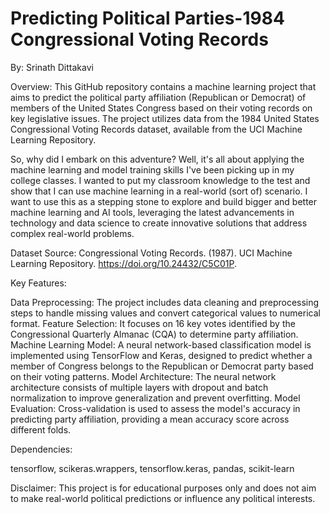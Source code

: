 # Predicting Political Parties-1984 Congressional Voting Records

By: Srinath Dittakavi

Overview:
This GitHub repository contains a machine learning project that aims to predict the political party affiliation (Republican or Democrat) of members of the United States Congress based on their voting records on key legislative issues. The project utilizes data from the 1984 United States Congressional Voting Records dataset, available from the UCI Machine Learning Repository.

So, why did I embark on this adventure? Well, it's all about applying the machine learning and model training skills I've been picking up in my college classes. I wanted to put my classroom knowledge to the test and show that I can use machine learning in a real-world (sort of) scenario. I want to use this as a stepping stone to explore and build bigger and better machine learning and AI tools, leveraging the latest advancements in technology and data science to create innovative solutions that address complex real-world problems.

Dataset Source:
Congressional Voting Records. (1987). UCI Machine Learning Repository. https://doi.org/10.24432/C5C01P.

Key Features:

Data Preprocessing: The project includes data cleaning and preprocessing steps to handle missing values and convert categorical values to numerical format.
Feature Selection: It focuses on 16 key votes identified by the Congressional Quarterly Almanac (CQA) to determine party affiliation.
Machine Learning Model: A neural network-based classification model is implemented using TensorFlow and Keras, designed to predict whether a member of Congress belongs to the Republican or Democrat party based on their voting patterns.
Model Architecture: The neural network architecture consists of multiple layers with dropout and batch normalization to improve generalization and prevent overfitting.
Model Evaluation: Cross-validation is used to assess the model's accuracy in predicting party affiliation, providing a mean accuracy score across different folds.

Dependencies:

tensorflow, scikeras.wrappers, tensorflow.keras, pandas, scikit-learn

Disclaimer:
This project is for educational purposes only and does not aim to make real-world political predictions or influence any political interests.
